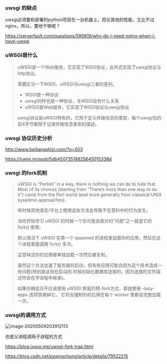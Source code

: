 ### uwsgi 的缺点

uwsgi必须要和部署的python项目在一台机器上，而论其他的性能，又比不过nginx，所以，要他干嘛呢？

https://serverfault.com/questions/590819/why-do-i-need-nginx-when-i-have-uwsgi



### uWSGI是什么

>
>
>uWSGI是一个Web服务，它实现了WSGI协议，此外还实现了uwsgi协议与http协议。
>
>需要区分一下WSGI、uWSGI与uwsgi三者的差别。
>
>- WSGI是一种协议
>- uwsgi同样也是一种协议，与WSGI没有什么关系
>- uWSGI是Web服务，它实现了WSGI协议与uwsgi协议
>
>uwsgi协议是uWSGI特有的，它用于定义传输信息的类型，每个uwsgi包的前4字节都用于记录传输信息类型的描述。
>
>

### uwsgi 协议历史分析

http://www.beiliangshizi.com/?p=503

https://juejin.im/post/5db45073518825645015338d



### uwsgi 的fork机制

>
>
>uWSGI is “Perlish” in a way, there is nothing we can do to hide that. Most of its choices (starting from “There’s more than one way to do it”) came from the Perl world (and more generally from classical UNIX sysadmin approaches).
>
>有时候其他语言/平台上使用这些方法会导致不在意料中的行为发生。
>
>当你开始学习 uWSGI 的时候一个你可能会面对的”问题”之一就是它的 fork() 使用。
>
>默认情况下 uWSGI 在第一个 spawned 的进程里加载你的应用，然后在这个进程里面调用 fork() 多次。
>
>这意味这你的应用被单独加载一次然后被复制。
>
>虽然这个方法加速了服务器的启动，但有些应用可能会因为这个技术造成一些问题(特别是这些在启动的 时候初始化数据库连接的，因为连接的文件描述符会在字进程中继承)。
>
>如果你确定应不应该使用 uWSGI 野蛮的预-fork方式，那就使用 –lazy-apps 选项禁用掉它。 它将会强制你的应用在每个 worker 里都会完整加载一次。



### uwsgi的调用方式

![image-20200509203912113](/Users/lttzzlll/Documents/notes/uwsgi.assets/image-20200509203912113.png)



也是父进程调用子进程的方式

https://blog.ixxoo.me/uwsgi-fork-trap.html



https://blog.csdn.net/pzqingchong/article/details/79522215
